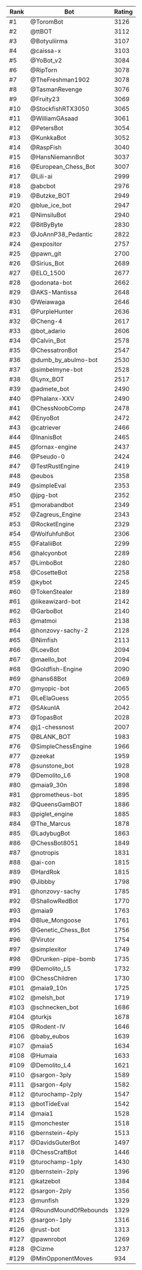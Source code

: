 Rank|Bot|Rating
---|---|---
#1|@ToromBot|3126
#2|@ttBOT|3112
#3|@Botyuliirma|3107
#4|@caissa-x|3103
#5|@YoBot_v2|3084
#6|@RipTorn|3078
#7|@TheFreshman1902|3078
#8|@TasmanRevenge|3076
#9|@Fruity23|3069
#10|@StockfishRTX3050|3065
#11|@WilliamGAsaad|3061
#12|@PetersBot|3054
#13|@KunkkaBot|3052
#14|@RaspFish|3040
#15|@HansNiemannBot|3037
#16|@European_Chess_Bot|3007
#17|@Lili-ai|2999
#18|@abcbot|2976
#19|@Butzke_BOT|2949
#20|@blue_ice_bot|2947
#21|@NimsiluBot|2940
#22|@BitByByte|2830
#23|@JoAnnP38_Pedantic|2822
#24|@expositor|2757
#25|@pawn_git|2700
#26|@Sirius_Bot|2689
#27|@ELO_1500|2677
#28|@odonata-bot|2662
#29|@AKS-Mantissa|2648
#30|@Weiawaga|2646
#31|@PurpleHunter|2636
#32|@Cheng-4|2617
#33|@bot_adario|2606
#34|@Calvin_Bot|2578
#35|@ChessatronBot|2547
#36|@dumb_by_abulmo-bot|2530
#37|@simbelmyne-bot|2528
#38|@Lynx_BOT|2517
#39|@admete_bot|2490
#40|@Phalanx-XXV|2490
#41|@ChessNoobComp|2478
#42|@EnyoBot|2472
#43|@catriever|2466
#44|@InanisBot|2465
#45|@fornax-engine|2437
#46|@Pseudo-0|2424
#47|@TestRustEngine|2419
#48|@eubos|2358
#49|@simpleEval|2353
#50|@jpg-bot|2352
#51|@morabandbot|2349
#52|@Zagreus_Engine|2343
#53|@RocketEngine|2329
#54|@WolfuhfuhBot|2306
#55|@FataliiBot|2299
#56|@halcyonbot|2289
#57|@LimboBot|2280
#58|@CosetteBot|2258
#59|@kybot|2245
#60|@TokenStealer|2189
#61|@likeawizard-bot|2142
#62|@GarboBot|2140
#63|@matmoi|2138
#64|@honzovy-sachy-2|2128
#65|@Nimfish|2113
#66|@LoevBot|2094
#67|@maello_bot|2094
#68|@Goldfish-Engine|2090
#69|@hans68Bot|2069
#70|@myopic-bot|2065
#71|@LeElaGuess|2055
#72|@SAkunIA|2042
#73|@TopasBot|2028
#74|@j1-chessnost|2007
#75|@BLANK_BOT|1983
#76|@SimpleChessEngine|1966
#77|@zeekat|1959
#78|@sunstone_bot|1928
#79|@Demolito_L6|1908
#80|@maia9_30n|1898
#81|@prometheus-bot|1895
#82|@QueensGamBOT|1886
#83|@piglet_engine|1885
#84|@The_Marcus|1878
#85|@LadybugBot|1863
#86|@ChessBot8051|1849
#87|@notropis|1831
#88|@ai-con|1815
#89|@HardRok|1815
#90|@Jibbby|1798
#91|@honzovy-sachy|1785
#92|@ShallowRedBot|1770
#93|@maia9|1763
#94|@Blue_Mongoose|1761
#95|@Genetic_Chess_Bot|1756
#96|@Virutor|1754
#97|@simplexitor|1749
#98|@Drunken-pipe-bomb|1735
#99|@Demolito_L5|1732
#100|@ChessChildren|1730
#101|@maia9_10n|1725
#102|@melsh_bot|1719
#103|@schnecken_bot|1686
#104|@turkjs|1678
#105|@Rodent-IV|1646
#106|@baby_eubos|1639
#107|@maia5|1634
#108|@Humaia|1633
#109|@Demolito_L4|1621
#110|@sargon-3ply|1589
#111|@sargon-4ply|1582
#112|@turochamp-2ply|1547
#113|@botTideEval|1542
#114|@maia1|1528
#115|@monchester|1518
#116|@bernstein-4ply|1513
#117|@DavidsGuterBot|1497
#118|@ChessCraftBot|1446
#119|@turochamp-1ply|1430
#120|@bernstein-2ply|1396
#121|@katzebot|1384
#122|@sargon-2ply|1356
#123|@munfish|1329
#124|@RoundMoundOfRebounds|1329
#125|@sargon-1ply|1316
#126|@rust-bot|1313
#127|@pawnrobot|1269
#128|@Cizme|1237
#129|@MinOpponentMoves|934
